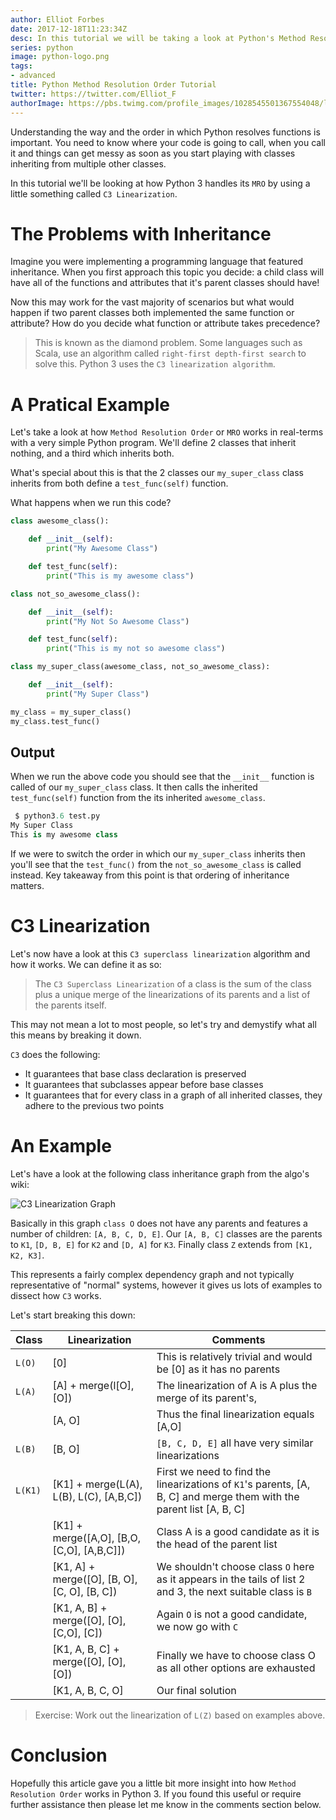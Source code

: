```yaml
---
author: Elliot Forbes
date: 2017-12-18T11:23:34Z
desc: In this tutorial we will be taking a look at Python's Method Resolution Order.
series: python
image: python-logo.png
tags:
- advanced
title: Python Method Resolution Order Tutorial
twitter: https://twitter.com/Elliot_F
authorImage: https://pbs.twimg.com/profile_images/1028545501367554048/lzr43cQv_400x400.jpg
---
```


Understanding the way and the order in which Python resolves functions is important. You need to know where your code is going to call, when you call it and things can get messy as soon as you start playing with classes inheriting from multiple other classes.

In this tutorial we'll be looking at how Python 3 handles its `MRO` by using a little something called `C3 Linearization`. 

# The Problems with Inheritance

Imagine you were implementing a programming language that featured inheritance. When you first approach this topic you decide: a child class will have all of the functions and attributes that it's parent classes should have!

Now this may work for the vast majority of scenarios but what would happen if two parent classes both implemented the same function or attribute? How do you decide what function or attribute takes precedence?

> This is known as the diamond problem. Some languages such as Scala, use an algorithm called `right-first depth-first search` to solve this. Python 3 uses the `C3 linearization algorithm`.

# A Pratical Example

Let's take a look at how `Method Resolution Order` or `MRO` works in real-terms with a very simple Python program. We'll define 2 classes that inherit nothing, and a third which inherits both.

What's special about this is that the 2 classes our `my_super_class` class inherits from both define a `test_func(self)` function. 

What happens when we run this code?

```py
class awesome_class():

    def __init__(self): 
        print("My Awesome Class")

    def test_func(self):
        print("This is my awesome class")

class not_so_awesome_class():

    def __init__(self): 
        print("My Not So Awesome Class")

    def test_func(self):
        print("This is my not so awesome class")

class my_super_class(awesome_class, not_so_awesome_class):

    def __init__(self):
        print("My Super Class")

my_class = my_super_class()
my_class.test_func()
```

## Output

When we run the above code you should see that the `__init__` function is called of our `my_super_class` class. It then calls the inherited `test_func(self)` function from the its inherited `awesome_class`.

```py
 $ python3.6 test.py
My Super Class
This is my awesome class
```

If we were to switch the order in which our `my_super_class` inherits then you'll see that the `test_func()` from the `not_so_awesome_class` is called instead. Key takeaway from this point is that ordering of inheritance matters.

# C3 Linearization

Let's now have a look at this `C3 superclass linearization` algorithm and how it works. We can define it as so:

> The `C3 Superclass Linearization` of a class is the sum of the class plus a unique merge of the linearizations of its parents and a list of the parents itself.  

This may not mean a lot to most people, so let's try and demystify what all this means by breaking it down.

`C3` does the following:

* It guarantees that base class declaration is preserved
* It guarantees that subclasses appear before base classes
* It guarantees that for every class in a graph of all inherited classes, they adhere to the previous two points

# An Example

Let's have a look at the following class inheritance graph from the algo's wiki:

![C3 Linearization Graph](/images/c3-linearization.png)

Basically in this graph `class O` does not have any parents and features a number of children: `[A, B, C, D, E]`. Our `[A, B, C]` classes are the parents to `K1`, `[D, B, E]` for `K2` and `[D, A]` for `K3`. Finally class `Z` extends from `[K1, K2, K3]`. 

This represents a fairly complex dependency graph and not typically representative of "normal" systems, however it gives us lots of examples to dissect how `C3` works. 

Let's start breaking this down:

| Class  | Linearization  | Comments |
|---|---|---|
| `L(O)`  | [0]  | This is relatively trivial and would be [0] as it has no parents  |
| `L(A)`  | [A] + merge(l[O], [O])  | The linearization of A is A plus the merge of its parent's,   |
|  | [A, O] | Thus the final linearization equals [A,O] |
| `L(B)`  | [B, O]  | `[B, C, D, E]` all have very similar linearizations  |
| `L(K1)`  | [K1] + merge(L(A), L(B), L(C), [A,B,C])  | First we need to find the linearizations of `K1`'s parents, [A, B, C] and merge them with the parent list [A, B, C] |
|   | [K1] + merge([A,O], [B,O, [C,O], [A,B,C]])  | Class A is a good candidate as it is the head of the parent list |
|   | [K1, A] + merge([O], [B, O], [C, O], [B, C])  | We shouldn't choose class `O` here as it appears in the tails of list 2 and 3, the next suitable class is `B`  |
|   | [K1, A, B] + merge([O], [O], [C,O], [C]) | Again `O` is not a good candidate, we now go with `C`  |
|   | [K1, A, B, C] + merge([O], [O], [O]) | Finally we have to choose class O as all other options are exhausted  |
|   | [K1, A, B, C, O]  |  Our final solution |

> Exercise: Work out the linearization of `L(Z)` based on examples above.

# Conclusion

Hopefully this article gave you a little bit more insight into how `Method Resolution Order` works in Python 3. If you found this useful or require further assistance then please let me know in the comments section below.